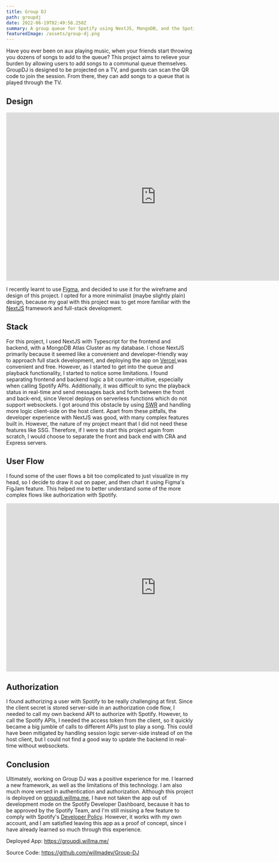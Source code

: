 ```yaml
---
title: Group DJ
path: groupdj
date: 2022-06-19T02:49:58.250Z
summary: A group queue for Spotify using NextJS, MongoDB, and the Spotify Web API.
featuredImage: /assets/group-dj.png
---
```

Have you ever been on aux playing music, when your friends start throwing you dozens of songs to add to the queue? This project aims to relieve your burden by allowing users to add songs to a communal queue themselves. GroupDJ is designed to be projected on a TV, and guests can scan the QR code to join the session. From there, they can add songs to a queue that is played through the TV.

## Design

<iframe style="border: 1px solid rgba(0, 0, 0, 0.1);" width="800" height="450" src="https://www.figma.com/embed?embed_host=share&url=https%3A%2F%2Fwww.figma.com%2Ffile%2F4uuO7KlRPgzrCWfrclF0AL%2FDesign%3Fnode-id%3D0%253A1" allowfullscreen></iframe>

I recently learnt to use [Figma](https://www.figma.com), and decided to use it for the wireframe and design of this project. I  opted for a more minimalist (maybe slightly plain) design, because my goal with this project was to get more familiar with the [NextJS](https://nextjs.org/) framework and full-stack development. 

## Stack

For this project, I used NextJS with Typescript for the frontend and backend, with a MongoDB Atlas Cluster as my database. I chose NextJS primarily because it seemed like a convenient and developer-friendly way to approach full stack development, and deploying the app on [Vercel ](https://vercel.com/)was convenient and free. However, as I started to get into the queue and playback functionality, I started to notice some limitations. I found separating frontend and backend logic a bit counter-intuitive, especially when calling Spotify APIs. Additionally, it was difficult to sync the playback status in real-time and send messages back and forth between the front and back-end, since Vercel deploys on serverless functions which do not support websockets. I got around this obstacle by using [SWR](https://swr.vercel.app/) and handling more logic client-side on the host client. Apart from these pitfalls, the developer experience with NextJS was good, with many complex features built in. However, the nature of my project meant that I did not need these features like SSG. Therefore, if I were to start this project again from scratch, I would choose to separate the front and back end with CRA and Express servers. 

## User Flow

I found some of the user flows a bit too complicated to just visualize in my head, so I decide to draw it out on paper, and then chart it using Figma's FigJam feature. This helped me to better understand some of the more complex flows like authorization with Spotify.

<iframe style="border: 1px solid rgba(0, 0, 0, 0.1);" width="800" height="450" src="https://www.figma.com/embed?embed_host=share&url=https%3A%2F%2Fwww.figma.com%2Ffile%2FQJwparl90Cgo7OhrEbhQi9%2FUser-Flow%3Fnode-id%3D0%253A1" allowfullscreen></iframe>

## Authorization

I found authorizing a user with Spotify to be really challenging at first. Since the client secret is stored server-side in an authorization code flow, I needed to call my own backend API to authorize with Spotify. However, to call the Spotify APIs, I needed the access token from the client, so it quickly became a big jumble of calls to different APIs just to play a song. This could have been mitigated by handling session logic server-side instead of on the host client, but I could not find a good way to update the backend in real-time without websockets.

## Conclusion

Ultimately, working on Group DJ was a positive experience for me. I learned a new framework, as well as the limitations of this technology. I am also much more versed in authentication and authorization. Although this project is deployed on [groupdj.willma.me](https://groupdj.willma.me), I have not taken the app out of development mode on the Spotify Developer Dashboard, because it has to be approved by the Spotify Team, and I'm still missing a few feature to comply with Spotify's [Developer Policy](https://developer.spotify.com/policy/complying/). However, it works with my own account, and I am satisfied leaving this app as a proof of concept, since I have already learned so much through this experience.



Deployed App: <https://groupdj.willma.me/>

Source Code: <https://github.com/willmadev/Group-DJ>